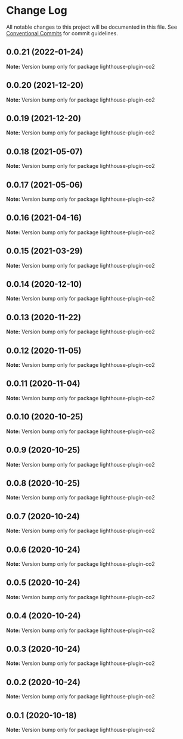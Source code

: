 # Change Log

All notable changes to this project will be documented in this file.
See [Conventional Commits](https://conventionalcommits.org) for commit guidelines.

## 0.0.21 (2022-01-24)

**Note:** Version bump only for package lighthouse-plugin-co2





## 0.0.20 (2021-12-20)

**Note:** Version bump only for package lighthouse-plugin-co2





## 0.0.19 (2021-12-20)

**Note:** Version bump only for package lighthouse-plugin-co2





## 0.0.18 (2021-05-07)

**Note:** Version bump only for package lighthouse-plugin-co2





## 0.0.17 (2021-05-06)

**Note:** Version bump only for package lighthouse-plugin-co2





## 0.0.16 (2021-04-16)

**Note:** Version bump only for package lighthouse-plugin-co2





## 0.0.15 (2021-03-29)

**Note:** Version bump only for package lighthouse-plugin-co2





## 0.0.14 (2020-12-10)

**Note:** Version bump only for package lighthouse-plugin-co2





## 0.0.13 (2020-11-22)

**Note:** Version bump only for package lighthouse-plugin-co2





## 0.0.12 (2020-11-05)

**Note:** Version bump only for package lighthouse-plugin-co2





## 0.0.11 (2020-11-04)

**Note:** Version bump only for package lighthouse-plugin-co2





## 0.0.10 (2020-10-25)

**Note:** Version bump only for package lighthouse-plugin-co2





## 0.0.9 (2020-10-25)

**Note:** Version bump only for package lighthouse-plugin-co2





## 0.0.8 (2020-10-25)

**Note:** Version bump only for package lighthouse-plugin-co2





## 0.0.7 (2020-10-24)

**Note:** Version bump only for package lighthouse-plugin-co2





## 0.0.6 (2020-10-24)

**Note:** Version bump only for package lighthouse-plugin-co2





## 0.0.5 (2020-10-24)

**Note:** Version bump only for package lighthouse-plugin-co2





## 0.0.4 (2020-10-24)

**Note:** Version bump only for package lighthouse-plugin-co2





## 0.0.3 (2020-10-24)

**Note:** Version bump only for package lighthouse-plugin-co2





## 0.0.2 (2020-10-24)

**Note:** Version bump only for package lighthouse-plugin-co2





## 0.0.1 (2020-10-18)

**Note:** Version bump only for package lighthouse-plugin-co2
